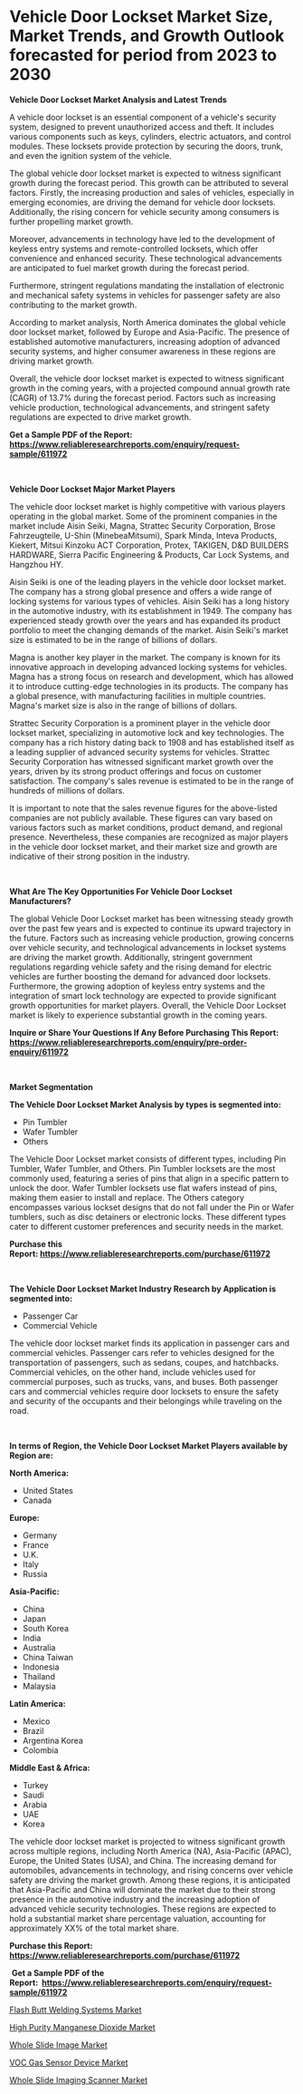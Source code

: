 <p><h1>Vehicle Door Lockset Market Size, Market Trends, and Growth Outlook forecasted for period from 2023 to 2030</h1></p><p><strong>Vehicle Door Lockset Market Analysis and Latest Trends</strong></p>
<p><p>A vehicle door lockset is an essential component of a vehicle's security system, designed to prevent unauthorized access and theft. It includes various components such as keys, cylinders, electric actuators, and control modules. These locksets provide protection by securing the doors, trunk, and even the ignition system of the vehicle.</p><p>The global vehicle door lockset market is expected to witness significant growth during the forecast period. This growth can be attributed to several factors. Firstly, the increasing production and sales of vehicles, especially in emerging economies, are driving the demand for vehicle door locksets. Additionally, the rising concern for vehicle security among consumers is further propelling market growth.</p><p>Moreover, advancements in technology have led to the development of keyless entry systems and remote-controlled locksets, which offer convenience and enhanced security. These technological advancements are anticipated to fuel market growth during the forecast period.</p><p>Furthermore, stringent regulations mandating the installation of electronic and mechanical safety systems in vehicles for passenger safety are also contributing to the market growth.</p><p>According to market analysis, North America dominates the global vehicle door lockset market, followed by Europe and Asia-Pacific. The presence of established automotive manufacturers, increasing adoption of advanced security systems, and higher consumer awareness in these regions are driving market growth.</p><p>Overall, the vehicle door lockset market is expected to witness significant growth in the coming years, with a projected compound annual growth rate (CAGR) of 13.7% during the forecast period. Factors such as increasing vehicle production, technological advancements, and stringent safety regulations are expected to drive market growth.</p></p>
<p><strong>Get a Sample PDF of the Report:&nbsp; <a href="https://www.reliableresearchreports.com/enquiry/request-sample/611972">https://www.reliableresearchreports.com/enquiry/request-sample/611972</a></strong></p>
<p>&nbsp;</p>
<p><strong>Vehicle Door Lockset Major Market Players</strong></p>
<p><p>The vehicle door lockset market is highly competitive with various players operating in the global market. Some of the prominent companies in the market include Aisin Seiki, Magna, Strattec Security Corporation, Brose Fahrzeugteile, U-Shin (MinebeaMitsumi), Spark Minda, Inteva Products, Kiekert, Mitsui Kinzoku ACT Corporation, Protex, TAKIGEN, D&D BUILDERS HARDWARE, Sierra Pacific Engineering & Products, Car Lock Systems, and Hangzhou HY.</p><p>Aisin Seiki is one of the leading players in the vehicle door lockset market. The company has a strong global presence and offers a wide range of locking systems for various types of vehicles. Aisin Seiki has a long history in the automotive industry, with its establishment in 1949. The company has experienced steady growth over the years and has expanded its product portfolio to meet the changing demands of the market. Aisin Seiki's market size is estimated to be in the range of billions of dollars.</p><p>Magna is another key player in the market. The company is known for its innovative approach in developing advanced locking systems for vehicles. Magna has a strong focus on research and development, which has allowed it to introduce cutting-edge technologies in its products. The company has a global presence, with manufacturing facilities in multiple countries. Magna's market size is also in the range of billions of dollars.</p><p>Strattec Security Corporation is a prominent player in the vehicle door lockset market, specializing in automotive lock and key technologies. The company has a rich history dating back to 1908 and has established itself as a leading supplier of advanced security systems for vehicles. Strattec Security Corporation has witnessed significant market growth over the years, driven by its strong product offerings and focus on customer satisfaction. The company's sales revenue is estimated to be in the range of hundreds of millions of dollars.</p><p>It is important to note that the sales revenue figures for the above-listed companies are not publicly available. These figures can vary based on various factors such as market conditions, product demand, and regional presence. Nevertheless, these companies are recognized as major players in the vehicle door lockset market, and their market size and growth are indicative of their strong position in the industry.</p></p>
<p>&nbsp;</p>
<p><strong>What Are The Key Opportunities For Vehicle Door Lockset Manufacturers?</strong></p>
<p><p>The global Vehicle Door Lockset market has been witnessing steady growth over the past few years and is expected to continue its upward trajectory in the future. Factors such as increasing vehicle production, growing concerns over vehicle security, and technological advancements in lockset systems are driving the market growth. Additionally, stringent government regulations regarding vehicle safety and the rising demand for electric vehicles are further boosting the demand for advanced door locksets. Furthermore, the growing adoption of keyless entry systems and the integration of smart lock technology are expected to provide significant growth opportunities for market players. Overall, the Vehicle Door Lockset market is likely to experience substantial growth in the coming years.</p></p>
<p><strong>Inquire or Share Your Questions If Any Before Purchasing This Report: <a href="https://www.reliableresearchreports.com/enquiry/pre-order-enquiry/611972">https://www.reliableresearchreports.com/enquiry/pre-order-enquiry/611972</a></strong></p>
<p>&nbsp;</p>
<p><strong>Market Segmentation</strong></p>
<p><strong>The Vehicle Door Lockset Market Analysis by types is segmented into:</strong></p>
<p><ul><li>Pin Tumbler</li><li>Wafer Tumbler</li><li>Others</li></ul></p>
<p><p>The Vehicle Door Lockset market consists of different types, including Pin Tumbler, Wafer Tumbler, and Others. Pin Tumbler locksets are the most commonly used, featuring a series of pins that align in a specific pattern to unlock the door. Wafer Tumbler locksets use flat wafers instead of pins, making them easier to install and replace. The Others category encompasses various lockset designs that do not fall under the Pin or Wafer tumblers, such as disc detainers or electronic locks. These different types cater to different customer preferences and security needs in the market.</p></p>
<p><strong>Purchase this Report:&nbsp;<a href="https://www.reliableresearchreports.com/purchase/611972">https://www.reliableresearchreports.com/purchase/611972</a></strong></p>
<p>&nbsp;</p>
<p><strong>The Vehicle Door Lockset Market Industry Research by Application is segmented into:</strong></p>
<p><ul><li>Passenger Car</li><li>Commercial Vehicle</li></ul></p>
<p><p>The vehicle door lockset market finds its application in passenger cars and commercial vehicles. Passenger cars refer to vehicles designed for the transportation of passengers, such as sedans, coupes, and hatchbacks. Commercial vehicles, on the other hand, include vehicles used for commercial purposes, such as trucks, vans, and buses. Both passenger cars and commercial vehicles require door locksets to ensure the safety and security of the occupants and their belongings while traveling on the road.</p></p>
<p>&nbsp;</p>
<p><strong>In terms of Region, the Vehicle Door Lockset Market Players available by Region are:</strong></p>
<p>
    <p> <strong> North America: </strong>
        <ul>
            <li>United States</li>
            <li>Canada</li>
        </ul>
        </p> 
    <p> <strong> Europe: </strong>
        <ul>
            <li>Germany</li>
            <li>France</li>
            <li>U.K.</li>
            <li>Italy</li>
            <li>Russia</li>
        </ul>
        </p> 
    <p> <strong> Asia-Pacific: </strong>
        <ul>
            <li>China</li>
            <li>Japan</li>
            <li>South Korea</li>
            <li>India</li>
            <li>Australia</li>
            <li>China Taiwan</li>
            <li>Indonesia</li>
            <li>Thailand</li>
            <li>Malaysia</li>
        </ul>
        </p> 
    <p> <strong> Latin America: </strong>
        <ul>
            <li>Mexico</li>
            <li>Brazil</li>
            <li>Argentina Korea</li>
            <li>Colombia</li>
        </ul>
        </p> 
    <p> <strong> Middle East & Africa: </strong>
        <ul>
            <li>Turkey</li>
            <li>Saudi</li>
            <li>Arabia</li>
            <li>UAE</li>
            <li>Korea</li>
        </ul>
    </p>
    </p>
<p><p>The vehicle door lockset market is projected to witness significant growth across multiple regions, including North America (NA), Asia-Pacific (APAC), Europe, the United States (USA), and China. The increasing demand for automobiles, advancements in technology, and rising concerns over vehicle safety are driving the market growth. Among these regions, it is anticipated that Asia-Pacific and China will dominate the market due to their strong presence in the automotive industry and the increasing adoption of advanced vehicle security technologies. These regions are expected to hold a substantial market share percentage valuation, accounting for approximately XX% of the total market share.</p></p>
<p><strong>Purchase this Report: <a href="https://www.reliableresearchreports.com/purchase/611972">https://www.reliableresearchreports.com/purchase/611972</a></strong></p>
<p>&nbsp;<strong>Get a Sample PDF of the Report:&nbsp;&nbsp;<a href="https://www.reliableresearchreports.com/enquiry/request-sample/611972">https://www.reliableresearchreports.com/enquiry/request-sample/611972</a></strong></p>
<p><strong></strong></p>
<p><p><a href="https://github.com/BryceTownsendr/Market-Research-Report-List-1/blob/main/flash-butt-welding-systems-market.md">Flash Butt Welding Systems Market</a></p><p><a href="https://issuu.com/reportprime-2/docs/high-purity-manganese-dioxide-market-size-2030.ppt?fr=xKAE9_zU1NQ">High Purity Manganese Dioxide Market</a></p><p><a href="https://medium.com/@adibooy632501/whole-slide-image-market-size-growth-forecast-2023-2030-751e642cd5b3">Whole Slide Image Market</a></p><p><a href="https://www.linkedin.com/pulse/voc-gas-sensor-device-market-research-report-unlocks-t57lf/">VOC Gas Sensor Device Market</a></p><p><a href="https://medium.com/@fitanstorm7845/whole-slide-imaging-scanner-market-size-growth-forecast-2023-2030-633dc0b7d01f">Whole Slide Imaging Scanner Market</a></p></p>